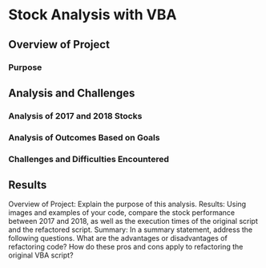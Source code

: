 # Stock Analysis with VBA

## Overview of Project

### Purpose

## Analysis and Challenges

### Analysis of 2017 and 2018 Stocks

### Analysis of Outcomes Based on Goals

### Challenges and Difficulties Encountered

## Results




Overview of Project: Explain the purpose of this analysis.
Results: Using images and examples of your code, compare the stock performance between 2017 and 2018, as well as the execution times of the original script and the refactored script.
Summary: In a summary statement, address the following questions.
What are the advantages or disadvantages of refactoring code?
How do these pros and cons apply to refactoring the original VBA script?
